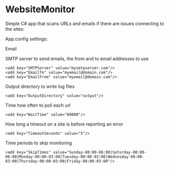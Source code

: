 # WebsiteMonitor

Simple C# app that scans URLs and emails if there are issues connecting to the sites:

App.config settings:

Email

SMTP server to send emails, the from and to email addresses to use

    <add key="SMTPServer" value="mysmtpserver.com"/>
    <add key="EmailTo" value="myemail@domain.com"/>
    <add key="EmailFrom" value="myemail@domain.com"/>
    
Output directory to write log files
    
    <add key="OutputDirectory" value="output"/>
    
 Time how often to poll each url
 
    <add key="WaitTime" value="60000"/>
    
 How long a timeout on a site is before reporting an error
    
    <add key="TimeoutSeconds" value="5"/>    
  
 Time periods to skip monitoring
 
    <add key="SkipTimes" value="Sunday-00:00-06:00|Saturday-00:00-06:00|Monday-00:00-03:00|Tuesday-00:00-03:00|Wednesday-00:00-03:00|Thursday-00:00-03:00|Friday-00:00-03:00"/>

